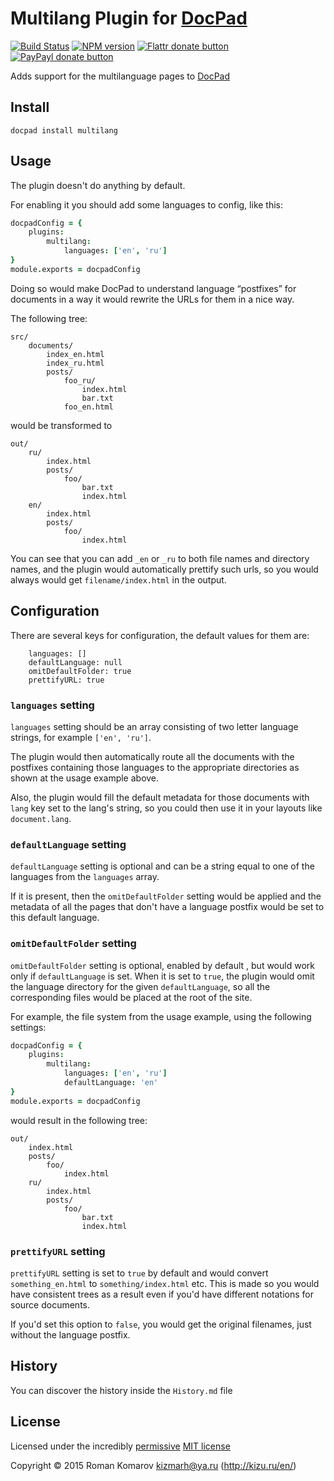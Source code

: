 # Multilang Plugin for [DocPad](http://docpad.org)

[![Build Status](https://secure.travis-ci.org/kizu/docpad-plugin-multilang.png?branch=master)](http://travis-ci.org/kizu/docpad-plugin-multilang "Check this project's build status on TravisCI")
[![NPM version](https://badge.fury.io/js/docpad-plugin-multilang.png)](https://npmjs.org/package/docpad-plugin-multilang "View this project on NPM")
[![Flattr donate button](https://raw.github.com/balupton/flattr-buttons/master/badge-89x18.gif)](http://flattr.com/thing/344188/balupton-on-Flattr "Donate monthly to this project using Flattr")
[![PayPayl donate button](https://www.paypalobjects.com/en_AU/i/btn/btn_donate_SM.gif)](https://www.paypal.com/cgi-bin/webscr?cmd=_s-xclick&hosted_button_id=QB8GQPZAH84N6 "Donate once-off to this project using Paypal")

Adds support for the multilanguage pages
to [DocPad](https://docpad.org)



## Install

```
docpad install multilang
```



## Usage

The plugin doesn't do anything by default.

For enabling it you should add some languages to config, like this:

``` coffee
docpadConfig = {
    plugins:
        multilang:
            languages: ['en', 'ru']
}
module.exports = docpadConfig
```

Doing so would make DocPad to understand language “postfixes” for documents in a way it would rewrite the URLs for them in a nice way.

The following tree:

```
src/
    documents/
        index_en.html
        index_ru.html
        posts/
            foo_ru/
                index.html
                bar.txt
            foo_en.html
```

would be transformed to

```
out/
    ru/
        index.html
        posts/
            foo/
                bar.txt
                index.html
    en/
        index.html
        posts/
            foo/
                index.html
```

You can see that you can add `_en` or `_ru` to both file names and directory names, and the plugin would automatically prettify such urls, so you would always would get `filename/index.html` in the output.



## Configuration

There are several keys for configuration, the default values for them are:

```
    languages: []
    defaultLanguage: null
    omitDefaultFolder: true
    prettifyURL: true
```


### `languages` setting

`languages` setting should be an array consisting of two letter language strings, for example `['en', 'ru']`.

The plugin would then automatically route all the documents with the postfixes containing those languages to the appropriate directories as shown at the usage example above.

Also, the plugin would fill the default metadata for those documents with `lang` key set to the lang's string, so you could then use it in your layouts like `document.lang`.


### `defaultLanguage` setting

`defaultLanguage` setting is optional and can be a string equal to one of the languages from the `languages` array.

If it is present, then the `omitDefaultFolder` setting would be applied and the metadata of all the pages that don't have a language postfix would be set to this default language.


### `omitDefaultFolder` setting

`omitDefaultFolder` setting is optional, enabled by default , but would work only if `defaultLanguage` is set. When it is set to `true`, the plugin would omit the language directory for the given `defaultLanguage`, so all the corresponding files would be placed at the root of the site.

For example, the file system from the usage example, using the following settings:

``` coffee
docpadConfig = {
    plugins:
        multilang:
            languages: ['en', 'ru']
            defaultLanguage: 'en'
}
module.exports = docpadConfig
```

would result in the following tree:

```
out/
    index.html
    posts/
        foo/
            index.html
    ru/
        index.html
        posts/
            foo/
                bar.txt
                index.html
```


### `prettifyURL` setting

`prettifyURL` setting is set to `true` by default and would convert `something_en.html` to `something/index.html` etc. This is made so you would have consistent trees as a result even if you'd have different notations for source documents.

If you'd set this option to `false`, you would get the original filenames, just without the language postfix.



## History

You can discover the history inside the `History.md` file



## License

Licensed under the incredibly [permissive](http://en.wikipedia.org/wiki/Permissive_free_software_licence) [MIT license](http://creativecommons.org/licenses/MIT/)

Copyright &copy; 2015 Roman Komarov <kizmarh@ya.ru> (http://kizu.ru/en/)
